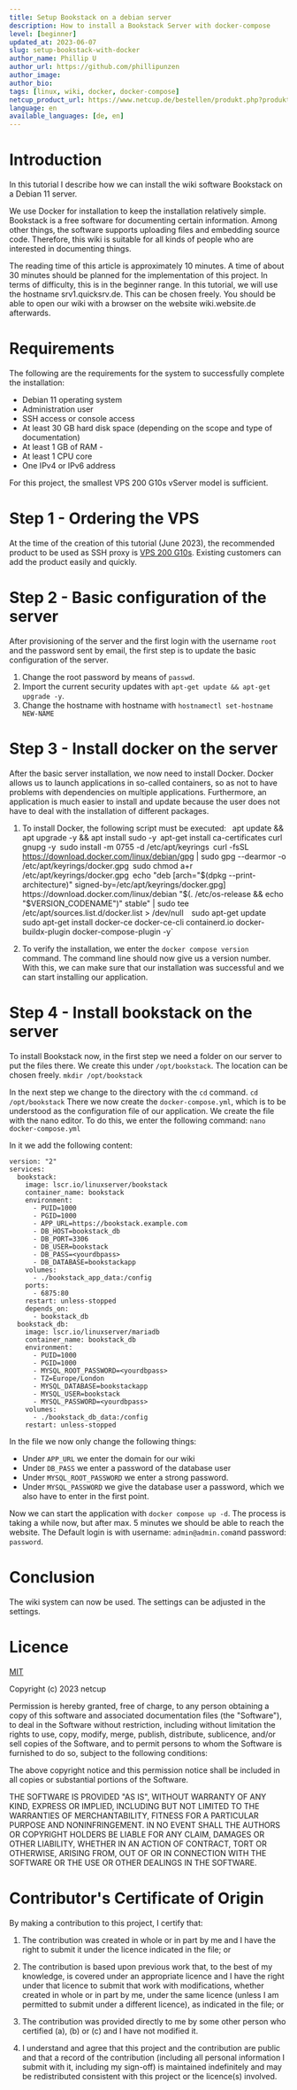 ```yaml
---
title: Setup Bookstack on a debian server
description: How to install a Bookstack Server with docker-compose
level: [beginner]
updated_at: 2023-06-07
slug: setup-bookstack-with-docker
author_name: Phillip U
author_url: https://github.com/phillipunzen
author_image:
author_bio:
tags: [linux, wiki, docker, docker-compose] 
netcup_product_url: https://www.netcup.de/bestellen/produkt.php?produkt=2948
language: en
available_languages: [de, en]
---
```


# Introduction

In this tutorial I describe how we can install the wiki software Bookstack on a Debian 11 server. 

We use Docker for installation to keep the installation relatively simple. Bookstack is a free software for documenting certain information. Among other things, the software supports uploading files and embedding source code. Therefore, this wiki is suitable for all kinds of people who are interested in documenting things. 

The reading time of this article is approximately 10 minutes. A time of about 30 minutes should be planned for the implementation of this project. In terms of difficulty, this is in the beginner range. In this tutorial, we will use the hostname srv1.quicksrv.de. This can be chosen freely. You should be able to open our wiki with a browser on the website wiki.website.de afterwards.

# Requirements
The following are the requirements for the system to successfully complete the installation: 
- Debian 11 operating system 
- Administration user 
- SSH access or console access 
- At least 30 GB hard disk space (depending on the scope and type of documentation) 
- At least 1 GB of RAM - 
- At least 1 CPU core 
- One IPv4 or IPv6 address

For this project, the smallest VPS 200 G10s vServer model is sufficient.

# Step 1 - Ordering the VPS
At the time of the creation of this tutorial (June 2023), the recommended product to be used as SSH proxy is [VPS 200 G10s](https://www.netcup.de/bestellen/produkt.php?produkt=2948). 
Existing customers can add the product easily and quickly.

# Step 2 - Basic configuration of the server
After provisioning of the server and the first login with the username `root` and the password sent by email, the first step is to update the basic configuration of the server.

1. Change the root password by means of `passwd`.
2. Import the current security updates with `apt-get update && apt-get upgrade -y`.
3. Change the hostname with hostname with `hostnamectl set-hostname NEW-NAME`

# Step 3 - Install docker on the server
After the basic server installation, we now need to install Docker. Docker allows us to launch applications in so-called containers, so as not to have problems with dependencies on multiple applications. Furthermore, an application is much easier to install and update because the user does not have to deal with the installation of different packages. 
1. To install Docker, the following script must be executed: 
`
`apt update && apt upgrade -y && apt install sudo -y`
`apt-get install ca-certificates curl gnupg -y`
`sudo install -m 0755 -d /etc/apt/keyrings`
`curl -fsSL https://download.docker.com/linux/debian/gpg | sudo gpg --dearmor -o /etc/apt/keyrings/docker.gpg`
`sudo chmod a+r /etc/apt/keyrings/docker.gpg`
`echo "deb [arch="$(dpkg --print-architecture)" signed-by=/etc/apt/keyrings/docker.gpg] https://download.docker.com/linux/debian "$(. /etc/os-release && echo "$VERSION_CODENAME")" stable" | sudo tee /etc/apt/sources.list.d/docker.list > /dev/null` 
`sudo apt-get update`
`sudo apt-get install docker-ce docker-ce-cli containerd.io docker-buildx-plugin docker-compose-plugin -y`

2. To verify the installation, we enter the `docker compose version` command. The command line should now give us a version number. With this, we can make sure that our installation was successful and we can start installing our application.

# Step 4 - Install bookstack on the server
To install Bookstack now, in the first step we need a folder on our server to put the files there. We create this under `/opt/bookstack`. The location can be chosen freely.
`mkdir /opt/bookstack`

In the next step we change to the directory with the `cd` command.
`cd /opt/bookstack`
There we now create the `docker-compose.yml`, which is to be understood as the configuration file of our application.
We create the file with the nano editor. To do this, we enter the following command:
`nano docker-compose.yml`

In it we add the following content:

```
version: "2"
services:
  bookstack:
    image: lscr.io/linuxserver/bookstack
    container_name: bookstack
    environment:
      - PUID=1000
      - PGID=1000
      - APP_URL=https://bookstack.example.com
      - DB_HOST=bookstack_db
      - DB_PORT=3306
      - DB_USER=bookstack
      - DB_PASS=<yourdbpass>
      - DB_DATABASE=bookstackapp
    volumes:
      - ./bookstack_app_data:/config
    ports:
      - 6875:80
    restart: unless-stopped
    depends_on:
      - bookstack_db
  bookstack_db:
    image: lscr.io/linuxserver/mariadb
    container_name: bookstack_db
    environment:
      - PUID=1000
      - PGID=1000
      - MYSQL_ROOT_PASSWORD=<yourdbpass>
      - TZ=Europe/London
      - MYSQL_DATABASE=bookstackapp
      - MYSQL_USER=bookstack
      - MYSQL_PASSWORD=<yourdbpass>
    volumes:
      - ./bookstack_db_data:/config
    restart: unless-stopped
```

In the file we now only change the following things:
- Under `APP_URL` we enter the domain for our wiki
- Under `DB_PASS` we enter a password of the database user
- Under `MYSQL_ROOT_PASSWORD` we enter a strong password.
- Under `MYSQL_PASSWORD` we give the database user a password, which we also have to enter in the first point.

Now we can start the application with `docker compose up -d`. 
The process is taking a while now, but after max. 5 minutes we should be able to reach the website.
The Default login is with username: `admin@admin.com`and password: `password`. 

# Conclusion
The wiki system can now be used. The settings can be adjusted in the settings.

# Licence

[MIT](https://github.com/netcup-community/community-tutorials/blob/main/LICENSE)

Copyright (c) 2023 netcup

Permission is hereby granted, free of charge, to any person obtaining a copy of this software and associated documentation files (the "Software"), to deal in the Software without restriction, including without limitation the rights to use, copy, modify, merge, publish, distribute, sublicence, and/or sell copies of the Software, and to permit persons to whom the Software is furnished to do so, subject to the following conditions:

The above copyright notice and this permission notice shall be included in all copies or substantial portions of the Software.

THE SOFTWARE IS PROVIDED "AS IS", WITHOUT WARRANTY OF ANY KIND, EXPRESS OR IMPLIED, INCLUDING BUT NOT LIMITED TO THE WARRANTIES OF MERCHANTABILITY, FITNESS FOR A PARTICULAR PURPOSE AND NONINFRINGEMENT. IN NO EVENT SHALL THE AUTHORS OR COPYRIGHT HOLDERS BE LIABLE FOR ANY CLAIM, DAMAGES OR OTHER LIABILITY, WHETHER IN AN ACTION OF CONTRACT, TORT OR OTHERWISE, ARISING FROM, OUT OF OR IN CONNECTION WITH THE SOFTWARE OR THE USE OR OTHER DEALINGS IN THE SOFTWARE.

# Contributor's Certificate of Origin
By making a contribution to this project, I certify that:

 1) The contribution was created in whole or in part by me and I have the right to submit it under the licence indicated in the file; or

 2) The contribution is based upon previous work that, to the best of my knowledge, is covered under an appropriate licence and I have the right under that licence to submit that work with modifications, whether created in whole or in part by me, under the same licence (unless I am permitted to submit under a different licence), as indicated in the file; or

 3) The contribution was provided directly to me by some other person who certified (a), (b) or (c) and I have not modified it.

 4) I understand and agree that this project and the contribution are public and that a record of the contribution (including all personal information I submit with it, including my sign-off) is maintained indefinitely and may be redistributed consistent with this project or the licence(s) involved.
